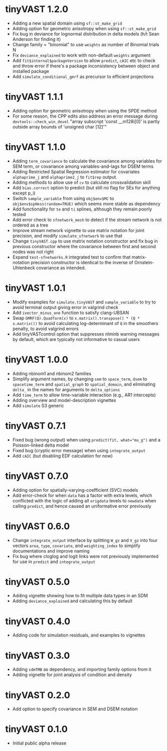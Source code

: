 # tinyVAST 1.2.0

* Adding a new spatial domain using `sf::st_make_grid`
* Adding option for geometric anisotropy when using `sf::st_make_grid`
* Fix bug in deviance for lognormal distribution in delta models (h/t Sean
  Anderson for finding it)
* Change family = "binomial" to use `weights` as number of Binomial trials N
* Fix `deviance_explained` to work with non-default `weights` argument
* Add `fit$internal$packageVersion` to allow `predict`, `cAIC` etc to check
  and throw error if there's a package inconsistency between object and installed
  package
* Add `simulate_conditional_gmrf` as precursor to efficient projections

# tinyVAST 1.1.1

* Adding option for geometric anisotropy when using the SPDE method
* For some reason, the CPP edits also address an error message
  during `devtools::check_win_devel` "array subscript 'const __m128i[0]' is
  partly outside array bounds of 'unsigned char [12]'"

# tinyVAST 1.1.0

* Adding `term_covariance` to calculate the covariance among variables for SEM term,
  or covariance among variables-and-lags for DSEM terms
* Adding Restricted Spatial Regression estimator for covariates `alphaprime_j` and `alphaprime2_j`
  to `fit$rep` output.
* Adding methods to allow use of `cv` to calculate crossvalidation skill
* Add `bias.correct` option to predict (but still no flag for SEs for anything except p_i)
* Switch `sample_variable` from using `obj$env$MC` to `obj$env$spHess(random=TRUE)`
  which seems more stable as dependency
* Add functionality for `te` and `ti` splines, although they remain poorly tested
* Add error check to `sfnetwork_mesh` to detect if the stream network is not ordered
  as a tree
* Improve stream network vignette to use matrix notation for joint precision, and
  modify `simulate_sfnetwork` to use that
* Change `tinyVAST.cpp` to use matrix notation constructor and fix bug in previous
  constructor where the covariance between first and second nodes was not right
* Expand `test-sfnetworks.R` integrated test to confirm that matrix-notation
  precision constructor is identical to the inverse of Ornstein-Uhlenbeck covariance
  as intended.

# tinyVAST 1.0.1

* Modify examples for `simulate.tinyVAST` and `sample_variable` to try to avoid
  terminal output giving error in valgrind check
* Add `ivector_minus_one` function to satisfy clang-UBSAN
* Swap `GMRF(Q).Quadform(x)` to `x.matrix().transpose() * (Q * x.matrix())` to
  avoid calculating log-determinant of `Q` in the smoothers penalty, to avoid
  valgrind errors
* Add tinyVASTcontrol option that suppresses nlminb warning messages by default,
  which are typically not informative to casual users

# tinyVAST 1.0.0

* Adding nbinom1 and nbinom2 families
* Simplify argument names, by changing `sem` to `space_term`, `dsem` to `spacetime_term`
  and `spatial_graph` to `spatial_domain`, and eliminating `delta_` in the names
  for arguments to `delta_options`
* Add `time_term` to allow time-variable interaction (e.g., AR1 intercepts)
* Adding overview and model-description vignettes
* Add `simulate` S3 generic

# tinyVAST 0.7.1

* Fixed bug (wrong output) when using `predict(fit, what="mu_g")` and
  a Poisson-linked delta model
* Fixed bug (cryptic error message) when using `integrate_output`
* Add `cAIC` (but disabling EDF calculation for now)

# tinyVAST 0.7.0

* Adding option for spatially-varying-coefficient (SVC) models
* Add error-check for when `data` has a factor with extra levels, which
  conflicted with the logic of adding all `origdata` levels to `newdata`
  when calling `predict`, and hence caused an uniformative error previously

# tinyVAST 0.6.0

* Change `integrate_output` interface by splitting `W_gz` and `V_gz`
  into four vectors `area`, `type`, `covariate`, and `weighting_index`
  to simplify documentations and improve naming 
* Fix bug where cloglog and logit links were not previously implemented 
  for use in `predict` and `integrate_output`

# tinyVAST 0.5.0

* Adding vignette showing how to fit multiple data types in an SDM
* Adding `deviance_explained` and calculating this by default

# tinyVAST 0.4.0

* Adding code for simulation residuals, and examples to vignettes

# tinyVAST 0.3.0

* Adding `sdmTMB` as dependency, and importing family options from it
* Adding vignette for joint analysis of condition and density

# tinyVAST 0.2.0

* Add option to specify covariance in SEM and DSEM notation

# tinyVAST 0.1.0

* Initial public alpha release
